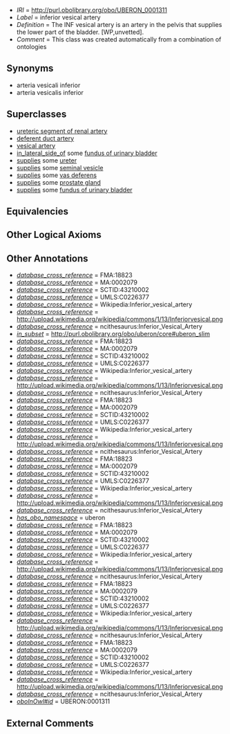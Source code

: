  * *IRI* = http://purl.obolibrary.org/obo/UBERON_0001311
 * *Label* = inferior vesical artery
 * *Definition* = The INF vesical artery is an artery in the pelvis that supplies the lower part of the bladder. [WP,unvetted].
 * *Comment* = This class was created automatically from a combination of ontologies

## Synonyms

 * arteria vesicali inferior
 * arteria vesicalis inferior

## Superclasses

 * [ureteric segment of renal artery](../../UBERON/68/UBERON_0003468.md)
 * [deferent duct artery](../../UBERON/92/UBERON_0005192.md)
 * [vesical artery](../../UBERON/27/UBERON_0009027.md)
 * [in_lateral_side_of](../../BSPO/26/BSPO_0000126.md) some [fundus of urinary bladder](../../UBERON/82/UBERON_0006082.md)
 * [supplies](../../FMA/03/FMA_86003.md) some [ureter](../../UBERON/56/UBERON_0000056.md)
 * [supplies](../../FMA/03/FMA_86003.md) some [seminal vesicle](../../UBERON/98/UBERON_0000998.md)
 * [supplies](../../FMA/03/FMA_86003.md) some [vas deferens](../../UBERON/00/UBERON_0001000.md)
 * [supplies](../../FMA/03/FMA_86003.md) some [prostate gland](../../UBERON/67/UBERON_0002367.md)
 * [supplies](../../FMA/03/FMA_86003.md) some [fundus of urinary bladder](../../UBERON/82/UBERON_0006082.md)

## Equivalencies


## Other Logical Axioms


## Other Annotations

 * *[database_cross_reference](../../ef/oboInOwl#hasDbXref.md)* = FMA:18823
 * *[database_cross_reference](../../ef/oboInOwl#hasDbXref.md)* = MA:0002079
 * *[database_cross_reference](../../ef/oboInOwl#hasDbXref.md)* = SCTID:43210002
 * *[database_cross_reference](../../ef/oboInOwl#hasDbXref.md)* = UMLS:C0226377
 * *[database_cross_reference](../../ef/oboInOwl#hasDbXref.md)* = Wikipedia:Inferior_vesical_artery
 * *[database_cross_reference](../../ef/oboInOwl#hasDbXref.md)* = http://upload.wikimedia.org/wikipedia/commons/1/13/Inferiorvesical.png
 * *[database_cross_reference](../../ef/oboInOwl#hasDbXref.md)* = ncithesaurus:Inferior_Vesical_Artery
 * *[in_subset](../../et/oboInOwl#inSubset.md)* = http://purl.obolibrary.org/obo/uberon/core#uberon_slim
 * *[database_cross_reference](../../ef/oboInOwl#hasDbXref.md)* = FMA:18823
 * *[database_cross_reference](../../ef/oboInOwl#hasDbXref.md)* = MA:0002079
 * *[database_cross_reference](../../ef/oboInOwl#hasDbXref.md)* = SCTID:43210002
 * *[database_cross_reference](../../ef/oboInOwl#hasDbXref.md)* = UMLS:C0226377
 * *[database_cross_reference](../../ef/oboInOwl#hasDbXref.md)* = Wikipedia:Inferior_vesical_artery
 * *[database_cross_reference](../../ef/oboInOwl#hasDbXref.md)* = http://upload.wikimedia.org/wikipedia/commons/1/13/Inferiorvesical.png
 * *[database_cross_reference](../../ef/oboInOwl#hasDbXref.md)* = ncithesaurus:Inferior_Vesical_Artery
 * *[database_cross_reference](../../ef/oboInOwl#hasDbXref.md)* = FMA:18823
 * *[database_cross_reference](../../ef/oboInOwl#hasDbXref.md)* = MA:0002079
 * *[database_cross_reference](../../ef/oboInOwl#hasDbXref.md)* = SCTID:43210002
 * *[database_cross_reference](../../ef/oboInOwl#hasDbXref.md)* = UMLS:C0226377
 * *[database_cross_reference](../../ef/oboInOwl#hasDbXref.md)* = Wikipedia:Inferior_vesical_artery
 * *[database_cross_reference](../../ef/oboInOwl#hasDbXref.md)* = http://upload.wikimedia.org/wikipedia/commons/1/13/Inferiorvesical.png
 * *[database_cross_reference](../../ef/oboInOwl#hasDbXref.md)* = ncithesaurus:Inferior_Vesical_Artery
 * *[database_cross_reference](../../ef/oboInOwl#hasDbXref.md)* = FMA:18823
 * *[database_cross_reference](../../ef/oboInOwl#hasDbXref.md)* = MA:0002079
 * *[database_cross_reference](../../ef/oboInOwl#hasDbXref.md)* = SCTID:43210002
 * *[database_cross_reference](../../ef/oboInOwl#hasDbXref.md)* = UMLS:C0226377
 * *[database_cross_reference](../../ef/oboInOwl#hasDbXref.md)* = Wikipedia:Inferior_vesical_artery
 * *[database_cross_reference](../../ef/oboInOwl#hasDbXref.md)* = http://upload.wikimedia.org/wikipedia/commons/1/13/Inferiorvesical.png
 * *[database_cross_reference](../../ef/oboInOwl#hasDbXref.md)* = ncithesaurus:Inferior_Vesical_Artery
 * *[has_obo_namespace](../../ce/oboInOwl#hasOBONamespace.md)* = uberon
 * *[database_cross_reference](../../ef/oboInOwl#hasDbXref.md)* = FMA:18823
 * *[database_cross_reference](../../ef/oboInOwl#hasDbXref.md)* = MA:0002079
 * *[database_cross_reference](../../ef/oboInOwl#hasDbXref.md)* = SCTID:43210002
 * *[database_cross_reference](../../ef/oboInOwl#hasDbXref.md)* = UMLS:C0226377
 * *[database_cross_reference](../../ef/oboInOwl#hasDbXref.md)* = Wikipedia:Inferior_vesical_artery
 * *[database_cross_reference](../../ef/oboInOwl#hasDbXref.md)* = http://upload.wikimedia.org/wikipedia/commons/1/13/Inferiorvesical.png
 * *[database_cross_reference](../../ef/oboInOwl#hasDbXref.md)* = ncithesaurus:Inferior_Vesical_Artery
 * *[database_cross_reference](../../ef/oboInOwl#hasDbXref.md)* = FMA:18823
 * *[database_cross_reference](../../ef/oboInOwl#hasDbXref.md)* = MA:0002079
 * *[database_cross_reference](../../ef/oboInOwl#hasDbXref.md)* = SCTID:43210002
 * *[database_cross_reference](../../ef/oboInOwl#hasDbXref.md)* = UMLS:C0226377
 * *[database_cross_reference](../../ef/oboInOwl#hasDbXref.md)* = Wikipedia:Inferior_vesical_artery
 * *[database_cross_reference](../../ef/oboInOwl#hasDbXref.md)* = http://upload.wikimedia.org/wikipedia/commons/1/13/Inferiorvesical.png
 * *[database_cross_reference](../../ef/oboInOwl#hasDbXref.md)* = ncithesaurus:Inferior_Vesical_Artery
 * *[database_cross_reference](../../ef/oboInOwl#hasDbXref.md)* = FMA:18823
 * *[database_cross_reference](../../ef/oboInOwl#hasDbXref.md)* = MA:0002079
 * *[database_cross_reference](../../ef/oboInOwl#hasDbXref.md)* = SCTID:43210002
 * *[database_cross_reference](../../ef/oboInOwl#hasDbXref.md)* = UMLS:C0226377
 * *[database_cross_reference](../../ef/oboInOwl#hasDbXref.md)* = Wikipedia:Inferior_vesical_artery
 * *[database_cross_reference](../../ef/oboInOwl#hasDbXref.md)* = http://upload.wikimedia.org/wikipedia/commons/1/13/Inferiorvesical.png
 * *[database_cross_reference](../../ef/oboInOwl#hasDbXref.md)* = ncithesaurus:Inferior_Vesical_Artery
 * *[oboInOwl#id](../../id/oboInOwl#id.md)* = UBERON:0001311

## External Comments

